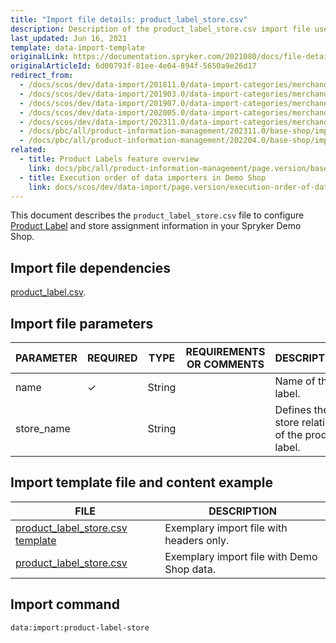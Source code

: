 ```yaml
---
title: "Import file details: product_label_store.csv"
description: Description of the product_label_store.csv import file used to import store relations of product labels.
last_updated: Jun 16, 2021
template: data-import-template
originalLink: https://documentation.spryker.com/2021080/docs/file-details-product-label-storecsv
originalArticleId: 6d00793f-81ee-4e04-894f-5650a9e26d17
redirect_from:
  - /docs/scos/dev/data-import/201811.0/data-import-categories/merchandising-setup/product-merchandising/file-details-product-label-store.csv.html
  - /docs/scos/dev/data-import/201903.0/data-import-categories/merchandising-setup/product-merchandising/file-details-product-label-store.csv.html
  - /docs/scos/dev/data-import/201907.0/data-import-categories/merchandising-setup/product-merchandising/file-details-product-label-store.csv.html
  - /docs/scos/dev/data-import/202005.0/data-import-categories/merchandising-setup/product-merchandising/file-details-product-label-store.csv.html
  - /docs/scos/dev/data-import/202311.0/data-import-categories/merchandising-setup/product-merchandising/file-details-product-label-store.csv.html
  - /docs/pbc/all/product-information-management/202311.0/base-shop/import-and-export-data/file-details-product-label-store.csv.html
  - /docs/pbc/all/product-information-management/202204.0/base-shop/import-and-export-data/import-file-details-product-label-store.csv.html
related:
  - title: Product Labels feature overview
    link: docs/pbc/all/product-information-management/page.version/base-shop/feature-overviews/product-labels-feature-overview.html
  - title: Execution order of data importers in Demo Shop
    link: docs/scos/dev/data-import/page.version/execution-order-of-data-importers.html    
---
```


This document describes the `product_label_store.csv` file to configure [Product Label](/docs/pbc/all/product-information-management/{{page.version}}/base-shop/feature-overviews/product-labels-feature-overview.html) and store assignment information in your Spryker Demo Shop.

## Import file dependencies

[product_label.csv](/docs/dg/dev/data-import/{{page.version}}/data-import-categories/merchandising-setup/product-merchandising/file-details-product-label.csv.html).


## Import file parameters

| PARAMETER | REQUIRED | TYPE | REQUIREMENTS OR COMMENTS | DESCRIPTION |
| --- | --- | --- | --- | --- |
| name | &check; | String |  | Name of the label. |
| store_name |  | String | | Defines the store relation of the product label. |



## Import template file and content example

| FILE | DESCRIPTION |
| --- | --- |
| [product_label_store.csv template](https://spryker.s3.eu-central-1.amazonaws.com/docs/Developer+Guide/Back-End/Data+Manipulation/Data+Ingestion/Data+Import/Data+Import+Categories/Merchandising+Setup/Product+Merchandising/Template+product_label_store.csv) | Exemplary import file with headers only. |
| [product_label_store.csv](https://spryker.s3.eu-central-1.amazonaws.com/docs/Developer+Guide/Back-End/Data+Manipulation/Data+Ingestion/Data+Import/Data+Import+Categories/Merchandising+Setup/Product+Merchandising/product_label_store.csv) | Exemplary import file with Demo Shop data. |

## Import command

```bash
data:import:product-label-store
```
